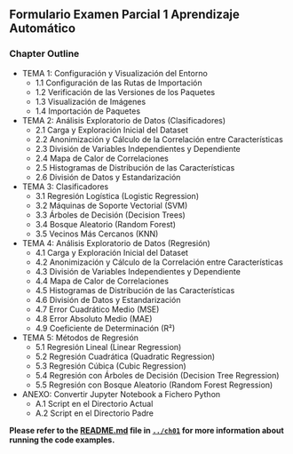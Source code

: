 ##  Formulario Examen Parcial 1 Aprendizaje Automático

### Chapter Outline

- TEMA 1: Configuración y Visualización del Entorno
    - 1.1 Configuración de las Rutas de Importación
    - 1.2 Verificación de las Versiones de los Paquetes
    - 1.3 Visualización de Imágenes
    - 1.4 Importación de Paquetes
- TEMA 2: Análisis Exploratorio de Datos (Clasificadores)
    - 2.1 Carga y Exploración Inicial del Dataset
    - 2.2 Anonimización y Cálculo de la Correlación entre Características
    - 2.3 División de Variables Independientes y Dependiente
    - 2.4 Mapa de Calor de Correlaciones
    - 2.5 Histogramas de Distribución de las Características
    - 2.6 División de Datos y Estandarización
- TEMA 3: Clasificadores
    - 3.1 Regresión Logística (Logistic Regression)
    - 3.2 Máquinas de Soporte Vectorial (SVM)
    - 3.3 Árboles de Decisión (Decision Trees)
    - 3.4 Bosque Aleatorio (Random Forest)
    - 3.5 Vecinos Más Cercanos (KNN)
- TEMA 4: Análisis Exploratorio de Datos (Regresión)
    - 4.1 Carga y Exploración Inicial del Dataset
    - 4.2 Anonimización y Cálculo de la Correlación entre Características
    - 4.3 División de Variables Independientes y Dependiente
    - 4.4 Mapa de Calor de Correlaciones
    - 4.5 Histogramas de Distribución de las Características
    - 4.6 División de Datos y Estandarización
    - 4.7 Error Cuadrático Medio (MSE)
    - 4.8 Error Absoluto Medio (MAE)
    - 4.9 Coeficiente de Determinación (R²)
- TEMA 5: Métodos de Regresión
    - 5.1 Regresión Lineal (Linear Regression)
    - 5.2 Regresión Cuadrática (Quadratic Regression)
    - 5.3 Regresión Cúbica (Cubic Regression)
    - 5.4 Regresión con Árboles de Decisión (Decision Tree Regression)
    - 5.5 Regresión con Bosque Aleatorio (Random Forest Regression)
- ANEXO: Convertir Jupyter Notebook a Fichero Python
    - A.1 Script en el Directorio Actual
    - A.2 Script en el Directorio Padre

**Please refer to the [README.md](../ch01/README.md) file in [`../ch01`](../ch01) for more information about running the code examples.**